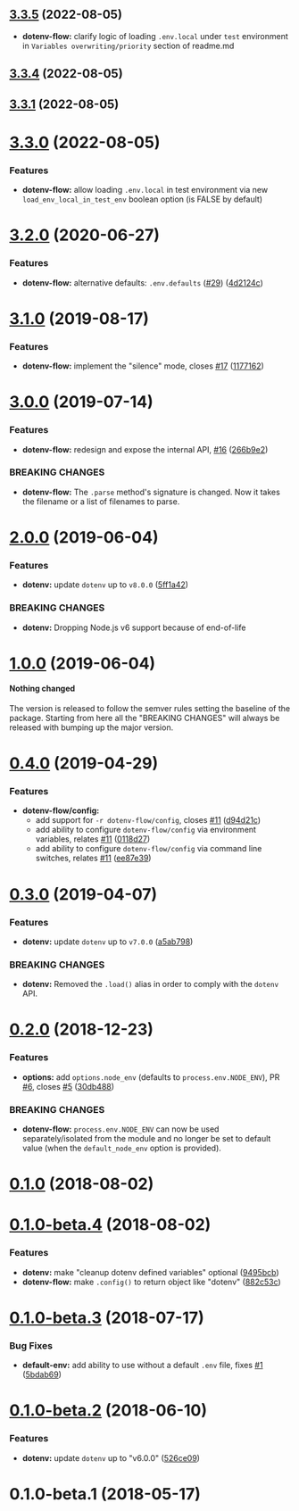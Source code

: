 ## [3.3.5](https://github.com/codexsoft/dotenv-flow/compare/v3.3.4...v3.3.5) (2022-08-05)

* **dotenv-flow:** clarify logic of loading `.env.local` under `test` environment in `Variables overwriting/priority` section of readme.md

## [3.3.4](https://github.com/codexsoft/dotenv-flow/compare/v3.3.3...v3.3.4) (2022-08-05)



## [3.3.1](https://github.com/codexsoft/dotenv-flow/compare/v3.3.0...v3.3.1) (2022-08-05)



# [3.3.0](https://github.com/codexsoft/dotenv-flow/compare/v3.2.0...v3.3.0) (2022-08-05)

### Features

* **dotenv-flow:** allow loading `.env.local` in test environment via new `load_env_local_in_test_env` boolean option (is FALSE by default)


# [3.2.0](https://github.com/codexsoft/dotenv-flow/compare/v3.1.0...v3.2.0) (2020-06-27)


### Features

* **dotenv-flow:** alternative defaults: `.env.defaults` ([#29](https://github.com/codexsoft/dotenv-flow/issues/29)) ([4d2124c](https://github.com/codexsoft/dotenv-flow/commit/4d2124c))



# [3.1.0](https://github.com/codexsoft/dotenv-flow/compare/v3.0.0...v3.1.0) (2019-08-17)


### Features

* **dotenv-flow:** implement the "silence" mode, closes [#17](https://github.com/codexsoft/dotenv-flow/issues/17) ([1177162](https://github.com/codexsoft/dotenv-flow/commit/1177162))



# [3.0.0](https://github.com/codexsoft/dotenv-flow/compare/v2.0.0...v3.0.0) (2019-07-14)


### Features

* **dotenv-flow:** redesign and expose the internal API, [#16](https://github.com/codexsoft/dotenv-flow/issues/16) ([266b9e2](https://github.com/codexsoft/dotenv-flow/commit/266b9e2))


### BREAKING CHANGES

* **dotenv-flow:** The `.parse` method's signature is changed. Now it takes the filename or a list of filenames to parse.



# [2.0.0](https://github.com/codexsoft/dotenv-flow/compare/v1.0.0...v2.0.0) (2019-06-04)


### Features

* **dotenv:** update `dotenv` up to `v8.0.0` ([5ff1a42](https://github.com/codexsoft/dotenv-flow/commit/5ff1a42))


### BREAKING CHANGES

* **dotenv:** Dropping Node.js v6 support because of end-of-life



# [1.0.0](https://github.com/codexsoft/dotenv-flow/compare/v0.4.0...v1.0.0) (2019-06-04)


#### Nothing changed

The version is released to follow the semver rules setting the baseline of the package.
Starting from here all the "BREAKING CHANGES" will always be released with bumping up the major version.



# [0.4.0](https://github.com/codexsoft/dotenv-flow/compare/v0.3.0...v0.4.0) (2019-04-29)


### Features

* **dotenv-flow/config:**
  * add support for `-r dotenv-flow/config`, closes [#11](https://github.com/codexsoft/dotenv-flow/issues/11) ([d94d21c](https://github.com/codexsoft/dotenv-flow/commit/d94d21c))
  * add ability to configure `dotenv-flow/config` via environment variables, relates [#11](https://github.com/codexsoft/dotenv-flow/issues/11) ([0118d27](https://github.com/codexsoft/dotenv-flow/commit/0118d27))
  * add ability to configure `dotenv-flow/config` via command line switches, relates [#11](https://github.com/codexsoft/dotenv-flow/issues/11) ([ee87e39](https://github.com/codexsoft/dotenv-flow/commit/ee87e39))



# [0.3.0](https://github.com/codexsoft/dotenv-flow/compare/v0.2.0...v0.3.0) (2019-04-07)


### Features

* **dotenv:** update `dotenv` up to `v7.0.0` ([a5ab798](https://github.com/codexsoft/dotenv-flow/commit/a5ab798))


### BREAKING CHANGES

* **dotenv:** Removed the `.load()` alias in order to comply with the `dotenv` API.



# [0.2.0](https://github.com/codexsoft/dotenv-flow/compare/v0.1.0...v0.2.0) (2018-12-23)


### Features

* **options:** add `options.node_env` (defaults to `process.env.NODE_ENV`), PR [#6](https://github.com/codexsoft/dotenv-flow/issues/6), closes [#5](https://github.com/codexsoft/dotenv-flow/issues/5) ([30db488](https://github.com/codexsoft/dotenv-flow/commit/30db488))


### BREAKING CHANGES

* **dotenv-flow:** `process.env.NODE_ENV` can now be used separately/isolated from the module and no longer be set to default value (when the `default_node_env` option is provided).



# [0.1.0](https://github.com/codexsoft/dotenv-flow/compare/v0.1.0-beta.4...v0.1.0) (2018-08-02)



# [0.1.0-beta.4](https://github.com/codexsoft/dotenv-flow/compare/v0.1.0-beta.3...v0.1.0-beta.4) (2018-08-02)


### Features

* **dotenv:** make "cleanup dotenv defined variables" optional ([9495bcb](https://github.com/codexsoft/dotenv-flow/commit/9495bcb))
* **dotenv-flow:** make `.config()` to return object like "dotenv" ([882c53c](https://github.com/codexsoft/dotenv-flow/commit/882c53c))



# [0.1.0-beta.3](https://github.com/codexsoft/dotenv-flow/compare/v0.1.0-beta.2...v0.1.0-beta.3) (2018-07-17)


### Bug Fixes

* **default-env:** add ability to use without a default `.env` file, fixes [#1](https://github.com/codexsoft/dotenv-flow/issues/1) ([5bdab69](https://github.com/codexsoft/dotenv-flow/commit/5bdab69))



# [0.1.0-beta.2](https://github.com/codexsoft/dotenv-flow/compare/v0.1.0-beta.1...v0.1.0-beta.2) (2018-06-10)


### Features

* **dotenv:** update `dotenv` up to "v6.0.0" ([526ce09](https://github.com/codexsoft/dotenv-flow/commit/526ce09))



# 0.1.0-beta.1 (2018-05-17)
